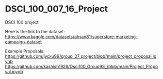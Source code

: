 # DSCI_100_007_16_Project
DSCI 100 project

Here is the link to the dataset:
https://www.kaggle.com/datasets/ahsan81/superstore-marketing-campaign-dataset

Example Proposals:
https://github.com/jycxu99/group_27_project/blob/main/project_proposal.ipynb
https://github.com/kashish1928/Dsci100_Group93_/blob/main/Project_Proposal.ipynb